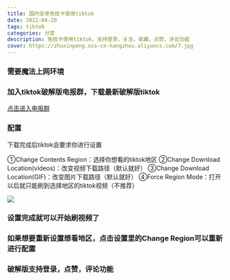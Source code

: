 ```yaml
---
title: 国内安卓免拔卡使用tiktok
date: 2022-04-20
tags: tiktok
categories: 分享
description: 免拔卡使用tiktok，支持登录，关注，收藏，点赞，评论功能
cover: https://zhuxinpeng.oss-cn-hangzhou.aliyuncs.com/7.jpg
---
```


### 需要魔法上网环境

### 加入tiktok破解版电报群，下载最新破解版tiktok

<a href="https://t.me/tiktalktik">点击进入电报群</a>

### 配置
下载完成后tiktok会要求你进行设置

①Change Contents Region：选择你想看的tiktok地区
②Change Download Location(videos)：改变视频下载路径（默认就好）
③Change Download Location(GIF)：改变图片下载路径（默认就好）
④Force Region Mode：打开以后就只能刷到选择地区的tiktok视频（不推荐）

<img src="https://zhuxinpeng.oss-cn-hangzhou.aliyuncs.com/tiktok.png">

### 设置完成就可以开始刷视频了

### 如果想要重新设置想看地区，点击设置里的Change Region可以重新进行配置

### 破解版支持登录，点赞，评论功能



